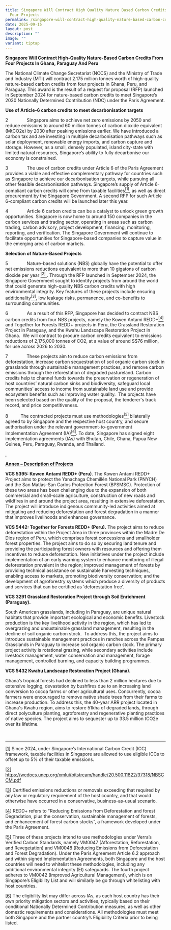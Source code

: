 ```yaml
---
title: Singapore Will Contract High Quality Nature Based Carbon Credits From
  Four Projects
permalink: /singapore-will-contract-high-quality-nature-based-carbon-credits-from-four-projects/
date: 2025-09-15
layout: post
description: ""
image: ""
variant: tiptap
---
```

<p><strong>Singapore Will Contract High-Quality Nature-Based Carbon Credits From Four Projects In Ghana, Paraguay And Peru</strong>
</p>
<p></p>
<p>The National Climate Change Secretariat (NCCS) and the Ministry of Trade
and Industry (MTI) will contract 2.175 million tonnes worth of high-quality
nature-based carbon credits from four projects in Ghana, Peru, and Paraguay.
This award is the result of a request for proposal (RFP) launched in September
2024 for nature-based carbon credits to meet Singapore’s 2030 Nationally
Determined Contribution (NDC) under the Paris Agreement.</p>
<p></p>
<p><strong>Use of Article-6 carbon credits to meet decarbonisation targets</strong>&nbsp;</p>
<p>2&nbsp;&nbsp;&nbsp;&nbsp;&nbsp;&nbsp;&nbsp;&nbsp;&nbsp;&nbsp;&nbsp;&nbsp;&nbsp;&nbsp;
Singapore aims to achieve net zero emissions by 2050 and reduce emissions
to around 60 million tonnes of carbon dioxide equivalent (MtCO2e) by 2030
after peaking emissions earlier. We have introduced a carbon tax and are
investing in multiple decarbonisation pathways such as solar deployment,
renewable energy imports, and carbon capture and storage. However, as a
small, densely populated, island city-state with limited natural resources,
Singapore’s ability to fully decarbonise our economy is constrained.</p>
<p></p>
<p>3&nbsp;&nbsp;&nbsp;&nbsp;&nbsp;&nbsp;&nbsp;&nbsp;&nbsp;&nbsp;&nbsp;&nbsp;&nbsp;&nbsp;
The use of carbon credits under Article 6 of the Paris Agreement provides
a viable and effective complementary pathway for countries such as Singapore
to achieve our decarbonisation targets, while pursuing all other feasible
decarbonisation pathways. Singapore’s supply of Article 6-compliant carbon
credits will come from taxable facilities<a href="#_ftn1" rel="noopener noreferrer nofollow" target="_blank"><sup>[1]</sup></a>, as well as direct procurement by the
Singapore Government. A second RFP for such Article 6-compliant carbon
credits will be launched later this year. &nbsp;</p>
<p></p>
<p>4&nbsp;&nbsp;&nbsp;&nbsp;&nbsp;&nbsp;&nbsp;&nbsp;&nbsp;&nbsp;&nbsp;&nbsp;&nbsp;&nbsp;
Article 6 carbon credits can be a catalyst to unlock green growth opportunities.
Singapore is now home to around 150 companies in the carbon services and
trading sector, operating in areas such as carbon trading, carbon advisory,
project development, financing, monitoring, reporting, and verification.
The Singapore Government will continue to facilitate opportunities for
Singapore-based companies to capture value in the emerging area of carbon
markets.&nbsp;</p>
<p><strong>Selection of Nature-Based Projects</strong>
</p>
<p></p>
<p>5&nbsp;&nbsp;&nbsp;&nbsp;&nbsp;&nbsp;&nbsp;&nbsp;&nbsp;&nbsp;&nbsp;&nbsp;&nbsp;&nbsp;
Nature-based solutions (NBS) globally have the potential to offer net emissions
reductions equivalent to more than 10 gigatons of carbon dioxide per year
<a href="#_ftn2" rel="noopener noreferrer nofollow" target="_blank"><sup>[2]</sup>
</a>. Through the RFP launched in September 2024, the Singapore Government
sought to identify projects from around the world that could generate high-quality
NBS carbon credits with high environmental integrity. Key features of these
projects include ensuring additionality<a href="#_ftn3" rel="noopener noreferrer nofollow" target="_blank"><sup>[3]</sup></a>, low leakage risks, permanence, and co-benefits
to surrounding communities.</p>
<p>6&nbsp;&nbsp;&nbsp;&nbsp;&nbsp;&nbsp;&nbsp;&nbsp;&nbsp;&nbsp;&nbsp;&nbsp;&nbsp;&nbsp;
As a result of this RFP, Singapore has decided to contract NBS carbon credits
from four NBS projects, namely the Kowen Antami REDD+<a href="#_ftn4" rel="noopener noreferrer nofollow" target="_blank"><sup>[4]</sup></a> and
Together for Forests REDD+ projects in Peru, the Grassland Restoration
Project in Paraguay, and the Kwahu Landscape Restoration Project in Ghana.
&nbsp;We will contract to procure carbon credits equivalent to emissions
reductions of 2,175,000 tonnes of CO2, at a value of around S$76 million,
for use across 2026 to 2030.</p>
<p></p>
<p>7&nbsp;&nbsp;&nbsp;&nbsp;&nbsp;&nbsp;&nbsp;&nbsp;&nbsp;&nbsp;&nbsp;&nbsp;&nbsp;&nbsp;
These projects aim to reduce carbon emissions from deforestation, increase
carbon sequestration of soil organic carbon stock in grasslands through
sustainable management practices, and remove carbon emissions through the
reforestation of degraded pastureland. Carbon credits help to channel funds
towards the preservation or regeneration of host countries’ natural carbon
sinks and biodiversity, safeguard local communities’ access to income from
sustainable land use and provide ecosystem benefits such as improving water
quality. &nbsp;The projects have been selected based on the quality of
the proposal, the tenderer's track record, and price competitiveness.</p>
<p></p>
<p>8&nbsp;&nbsp;&nbsp;&nbsp;&nbsp;&nbsp;&nbsp;&nbsp;&nbsp; The contracted
projects must use methodologies<a href="#_ftn5" rel="noopener noreferrer nofollow" target="_blank"><sup>[5]</sup></a><sup> </sup>bilaterally agreed to by Singapore
and the respective host country, and secure authorisation under the relevant
government-to-government Implementation Agreement (IA)<a href="#_ftn6" rel="noopener noreferrer nofollow" target="_blank"><sup>[6]</sup></a>. To
date, Singapore has signed eight implementation agreements (IAs) with Bhutan,
Chile, Ghana, Papua New Guinea, Peru, Paraguay, Rwanda, and Thailand.</p>
<p><strong><u>&nbsp;</u></strong>
</p>
<p><strong><u>Annex – Description of Projects</u></strong>
</p>
<p><strong>VCS 5395: Kowen Antami REDD+ (Peru)</strong>. The Kowen Antami
REDD+ Project aims to protect the Yanachaga Chemillén National Park (PNYCH)
and the San Matías–San Carlos Protection Forest (BPSMSC). Protection of
these two areas has been challenging due to the expansion of both commercial
and small-scale agriculture, construction of new roads and wildfires in
and around the project area, resulting in extensive deforestation. The
project will introduce indigenous community-led activities aimed at mitigating
and reducing deforestation and forest degradation in a manner that improves
livelihoods and enhances governance.</p>
<p></p>
<p><strong>VCS 5442: Together for Forests REDD+ (Peru).</strong> The project
aims to reduce deforestation within the Project Area in three provinces
within the Madre De Dios region of Peru, which comprises forest concessions
and smallholder forest properties. The project aims to do so by securing
land tenure and providing the participating forest owners with resources
and offering them incentives to reduce deforestation. New initiatives under
the project include implementation of an early warning system to enhance
monitoring of illegal deforestation prevalent in the region; improved management
of forests by providing technical assistance on sustainable harvesting
techniques, enabling access to markets, promoting biodiversity conservation;
and the development of agroforestry systems which produce a diversity of
products and services that can be certified as 'deforestation free’.&nbsp;</p>
<p><strong>VCS 3291 Grassland Restoration Project through Soil Enrichment (Paraguay).</strong>
</p>
<p>South American grasslands, including in Paraguay, are unique natural habitats
that provide important ecological and economic benefits. Livestock production
is the key livelihood activity in the region, which has led to overgrazing
and unsustainable grassland management, resulting in the decline of soil
organic carbon stock.&nbsp; To address this, the project aims to introduce
sustainable management practices in ranches across the Pampas Grasslands
in Paraguay to increase soil organic carbon stock.&nbsp;The primary project&nbsp;activity
is rotational grazing, while secondary activities include livestock management,
water conservation and management, forage management, controlled burning,
and capacity building programmes.&nbsp;</p>
<p></p>
<p><strong>VCS 5432 Kwahu Landscape Restoration Project (Ghana).</strong>
</p>
<p>Ghana’s tropical forests had declined to less than 2 million hectares
due to extensive logging, devastation by bushfires due to an increasing
land conversion to cocoa farms or other agricultural uses. Concurrently,
cocoa farmers were encouraged to remove native shade trees from their farms
to increase production. To address this, the 40-year ARR project located
in Ghana's Kwahu region, aims to restore 51kha of degraded lands, through
direct polyculture planting, agroforestry and regenerative planting practices
of native species. The project aims to sequester up to 33.5 million tCO2e
over its lifetime. &nbsp;&nbsp;&nbsp;</p>
<p>
<br>
</p>
<hr>
<p><a href="#_ftnref1" rel="noopener noreferrer nofollow" target="_blank">[1]</a> Since
2024, under Singapore’s International Carbon Credit (ICC) framework, taxable
facilities in Singapore are allowed to use eligible ICCs to offset up to
5% of their taxable emissions.</p>
<p><a href="#_ftnref2" rel="noopener noreferrer nofollow" target="_blank">[2]</a> 
<a href="https://wedocs.unep.org/xmlui/bitstream/handle/20.500.11822/37318/NBSCCM.pdf" rel="noopener nofollow" target="_blank">https://wedocs.unep.org/xmlui/bitstream/handle/20.500.11822/37318/NBSCCM.pdf</a>
</p>
<p><a href="#_ftnref3" rel="noopener noreferrer nofollow" target="_blank">[3]</a> Certified
emissions reductions or removals exceeding that required by any law or
regulatory requirement of the host country, and that would otherwise have
occurred in a conservative, business-as-usual scenario.</p>
<p><a href="#_ftnref4" rel="noopener noreferrer nofollow" target="_blank">[4]</a> REDD+
refers to “Reducing Emissions from Deforestation and forest Degradation,
plus the conservation, sustainable management of forests, and enhancement
of forest carbon stocks”,&nbsp;a framework developed under the Paris Agreement.&nbsp;</p>
<p><a href="#_ftnref5" rel="noopener noreferrer nofollow" target="_blank">[5]</a> Three
of these projects intend to use methodologies under Verra’s Verified Carbon
Standards, namely VM0047 (Afforestation, Reforestation, and Revegetation)
and VM0048 (Reducing Emissions from Deforestation and Forest Degradation).
Under the Paris Agreement Article 6.2 approach and within signed Implementation
Agreements, both Singapore and the host countries will need to whitelist
these methodologies, including any additional environmental integrity (EI)
safeguards. The fourth project adheres to VM0042 (Improved Agricultural
Management), which is on Singapore’s Eligibility List and will similarly
be go through whitelisting with host countries.</p>
<p></p>
<p><a href="#_ftnref6" rel="noopener noreferrer nofollow" target="_blank">[6]</a> The
eligibility list may differ across IAs, as each host country has their
own priority mitigation sectors and activities, typically based on their
conditional Nationally Determined Contribution measures, as well as other
domestic requirements and considerations. All methodologies must meet both
Singapore and the partner country’s Eligibility Criteria prior to being
listed.</p>